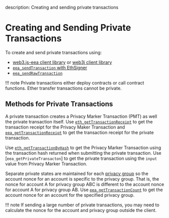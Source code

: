 description: Creating and sending private transactions
<!--- END of page meta data -->

# Creating and Sending Private Transactions 

To create and send private transactions using: 

* [web3.js-eea client library](eeajs.md) or [web3j client library](https://github.com/web3j/web3j)
* [`eea_sendTransaction` with EthSigner](https://docs.ethsigner.pegasys.tech/en/latest/Using-EthSigner/Using-EthSigner/) 
* [`eea_sendRawTransaction`](../../Reference/Pantheon-API-Methods.md#eea_sendrawtransaction) 

!!! note
    Private transactions either deploy contracts or call contract functions. 
    Ether transfer transactions cannot be private. 
    
## Methods for Private Transactions

A private transaction creates a Privacy Marker Transaction (PMT) as well the private transaction itself. 
Use [`eth_getTransactionReceipt`](../../Reference/Pantheon-API-Methods.md#eth_gettransactionreceipt) to 
get the transaction receipt for the Privacy Maker Transaction and [`eea_getTransactionReceipt`](../../Reference/Pantheon-API-Methods.md#eea_gettransactionreceipt) 
to get the transaction receipt for the private transaction. 

Use [`eth_getTransactionByHash`](../../Reference/Pantheon-API-Methods.md#eth_gettransactionbyhash) to 
get the Privacy Marker Transaction using the transaction hash returned when submitting the private transaction. 
Use [`eea_getPrivateTransacton`] to get the private transaction using the `input` value from Privacy Marker Transaction. 

Separate private states are maintained for each [privacy group](../Privacy-Overview.md#privacy-groups) so 
the account nonce for an account is specific to the privacy group. That is, the nonce for account A for
privacy group ABC is different to the account nonce for account A for privacy group AB. Use 
[`eea_getTransactionCount`](../../Reference/Pantheon-API-Methods.md#eea_gettransactioncount) to get 
the account nonce for an account for the specified privacy group. 

!!! note
    If sending a large number of private transactions, you may need to calculate the nonce for the account 
    and privacy group outside the client. 